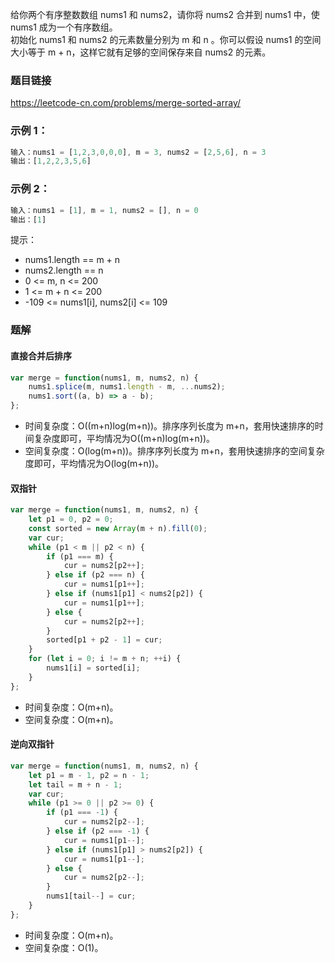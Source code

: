 给你两个有序整数数组 nums1 和 nums2，请你将 nums2 合并到 nums1 中，使 nums1 成为一个有序数组。   
初始化 nums1 和 nums2 的元素数量分别为 m 和 n 。你可以假设 nums1 的空间大小等于 m + n，这样它就有足够的空间保存来自 nums2 的元素。
### 题目链接
https://leetcode-cn.com/problems/merge-sorted-array/ 
### 示例 1：
```js
输入：nums1 = [1,2,3,0,0,0], m = 3, nums2 = [2,5,6], n = 3
输出：[1,2,2,3,5,6]
```
### 示例 2：
```js
输入：nums1 = [1], m = 1, nums2 = [], n = 0
输出：[1]
```
提示：
- nums1.length == m + n
- nums2.length == n
- 0 <= m, n <= 200
- 1 <= m + n <= 200
- -109 <= nums1[i], nums2[i] <= 109

### 题解
#### 直接合并后排序
```js
var merge = function(nums1, m, nums2, n) {
    nums1.splice(m, nums1.length - m, ...nums2);
    nums1.sort((a, b) => a - b);
};
```
- 时间复杂度：O((m+n)log(m+n))。排序序列长度为 m+n，套用快速排序的时间复杂度即可，平均情况为O((m+n)log(m+n))。
- 空间复杂度：O(log(m+n))。排序序列长度为 m+n，套用快速排序的空间复杂度即可，平均情况为O(log(m+n))。

#### 双指针
```js
var merge = function(nums1, m, nums2, n) {
    let p1 = 0, p2 = 0;
    const sorted = new Array(m + n).fill(0);
    var cur;
    while (p1 < m || p2 < n) {
        if (p1 === m) {
            cur = nums2[p2++];
        } else if (p2 === n) {
            cur = nums1[p1++];
        } else if (nums1[p1] < nums2[p2]) {
            cur = nums1[p1++];
        } else {
            cur = nums2[p2++];
        }
        sorted[p1 + p2 - 1] = cur;
    }
    for (let i = 0; i != m + n; ++i) {
        nums1[i] = sorted[i];
    }
};
```
- 时间复杂度：O(m+n)。
- 空间复杂度：O(m+n)。
#### 逆向双指针
```js
var merge = function(nums1, m, nums2, n) {
    let p1 = m - 1, p2 = n - 1;
    let tail = m + n - 1;
    var cur;
    while (p1 >= 0 || p2 >= 0) {
        if (p1 === -1) {
            cur = nums2[p2--];
        } else if (p2 === -1) {
            cur = nums1[p1--];
        } else if (nums1[p1] > nums2[p2]) {
            cur = nums1[p1--];
        } else {
            cur = nums2[p2--];
        }
        nums1[tail--] = cur;
    }
};
```
- 时间复杂度：O(m+n)。
- 空间复杂度：O(1)。